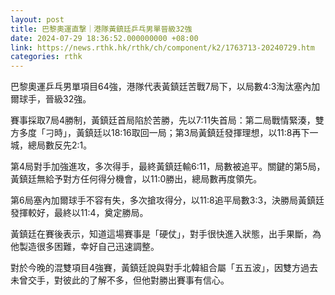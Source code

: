 ```yaml
---
layout: post
title: 巴黎奧運直撃｜港隊黃鎮廷乒乓男單晉級32強
date: 2024-07-29 18:36:52.000000000 +08:00
link: https://news.rthk.hk/rthk/ch/component/k2/1763713-20240729.htm
categories: rthk
---
```


巴黎奧運乒乓男單項目64強，港隊代表黃鎮廷苦戰7局下，以局數4:3淘汰塞內加爾球手，晉級32強。

賽事採取7局4勝制，黃鎮廷首局陷於苦勝，先以7:11失首局：第二局戰情緊湊，雙方多度「刁時」，黃鎮廷以18:16取回一局；第3局黃鎮廷發揮理想，以11:8再下一城，總局數反先2:1。

第4局對手加強進攻，多次得手，最終黃鎮廷輸6:11，局數被追平。關鍵的第5局，黃鎮廷無給予對方任何得分機會，以11:0勝出，總局數再度領先。

第6局塞內加爾球手不容有失，多次搶攻得分，以11:8追平局數3:3，決勝局黃鎮廷發揮較好，最終以11:4，奠定勝局。

黃鎮廷在賽後表示，知道這場賽事是「硬仗」，對手很快進入狀態，出手果斷，為他製造很多困難，幸好自己迅速調整。

對於今晚的混雙項目4強賽，黃鎮廷說與對手北韓組合屬「五五波」，因雙方過去未曾交手，對彼此的了解不多，但他對勝出賽事有信心。
